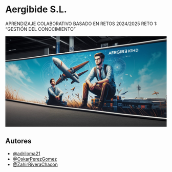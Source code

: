 # Aergibide S.L.

APRENDIZAJE COLABORATIVO BASADO EN RETOS 2024/2025 RETO 1: “GESTIÓN DEL CONOCIMIENTO”

![Logo](https://github.com/CloudSphere-Web/Reto-1-Gestion-del-Conocimiento/blob/main/Documentos/banner%20aergibide.jpg?raw=true)

## Autores

- [@adriloma21](https://github.com/adriloma21)
- [@OskarPerezGomez](https://github.com/OskarPerezGomez)
- [@ZahirRiveraChacon](https://github.com/ZahirRiveraChacon)
